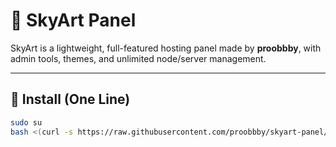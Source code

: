# 🌈 SkyArt Panel

SkyArt is a lightweight, full-featured hosting panel made by **proobbby**, with admin tools, themes, and unlimited node/server management.

---

## 🚀 Install (One Line)

```bash
sudo su
bash <(curl -s https://raw.githubusercontent.com/proobbby/skyart-panel/main/install.sh)
